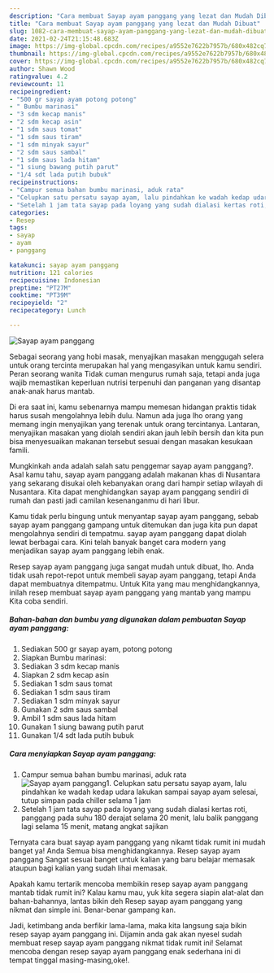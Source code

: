 ```yaml
---
description: "Cara membuat Sayap ayam panggang yang lezat dan Mudah Dibuat"
title: "Cara membuat Sayap ayam panggang yang lezat dan Mudah Dibuat"
slug: 1082-cara-membuat-sayap-ayam-panggang-yang-lezat-dan-mudah-dibuat
date: 2021-02-24T21:15:48.683Z
image: https://img-global.cpcdn.com/recipes/a9552e7622b7957b/680x482cq70/sayap-ayam-panggang-foto-resep-utama.jpg
thumbnail: https://img-global.cpcdn.com/recipes/a9552e7622b7957b/680x482cq70/sayap-ayam-panggang-foto-resep-utama.jpg
cover: https://img-global.cpcdn.com/recipes/a9552e7622b7957b/680x482cq70/sayap-ayam-panggang-foto-resep-utama.jpg
author: Shawn Wood
ratingvalue: 4.2
reviewcount: 11
recipeingredient:
- "500 gr sayap ayam potong potong"
- " Bumbu marinasi"
- "3 sdm kecap manis"
- "2 sdm kecap asin"
- "1 sdm saus tomat"
- "1 sdm saus tiram"
- "1 sdm minyak sayur"
- "2 sdm saus sambal"
- "1 sdm saus lada hitam"
- "1 siung bawang putih parut"
- "1/4 sdt lada putih bubuk"
recipeinstructions:
- "Campur semua bahan bumbu marinasi, aduk rata"
- "Celupkan satu persatu sayap ayam, lalu pindahkan ke wadah kedap udara lakukan sampai sayap ayam selesai, tutup simpan pada chiller selama 1 jam"
- "Setelah 1 jam tata sayap pada loyang yang sudah dialasi kertas roti, panggang pada suhu 180 derajat selama 20 menit, lalu balik panggang lagi selama 15 menit, matang angkat sajikan"
categories:
- Resep
tags:
- sayap
- ayam
- panggang

katakunci: sayap ayam panggang 
nutrition: 121 calories
recipecuisine: Indonesian
preptime: "PT27M"
cooktime: "PT39M"
recipeyield: "2"
recipecategory: Lunch

---
```



![Sayap ayam panggang](https://img-global.cpcdn.com/recipes/a9552e7622b7957b/680x482cq70/sayap-ayam-panggang-foto-resep-utama.jpg)

Sebagai seorang yang hobi masak, menyajikan masakan menggugah selera untuk orang tercinta merupakan hal yang mengasyikan untuk kamu sendiri. Peran seorang  wanita Tidak cuman mengurus rumah saja, tetapi anda juga wajib memastikan keperluan nutrisi terpenuhi dan panganan yang disantap anak-anak harus mantab.

Di era  saat ini, kamu sebenarnya mampu memesan hidangan praktis tidak harus susah mengolahnya lebih dulu. Namun ada juga lho orang yang memang ingin menyajikan yang terenak untuk orang tercintanya. Lantaran, menyajikan masakan yang diolah sendiri akan jauh lebih bersih dan kita pun bisa menyesuaikan makanan tersebut sesuai dengan masakan kesukaan famili. 



Mungkinkah anda adalah salah satu penggemar sayap ayam panggang?. Asal kamu tahu, sayap ayam panggang adalah makanan khas di Nusantara yang sekarang disukai oleh kebanyakan orang dari hampir setiap wilayah di Nusantara. Kita dapat menghidangkan sayap ayam panggang sendiri di rumah dan pasti jadi camilan kesenanganmu di hari libur.

Kamu tidak perlu bingung untuk menyantap sayap ayam panggang, sebab sayap ayam panggang gampang untuk ditemukan dan juga kita pun dapat mengolahnya sendiri di tempatmu. sayap ayam panggang dapat diolah lewat berbagai cara. Kini telah banyak banget cara modern yang menjadikan sayap ayam panggang lebih enak.

Resep sayap ayam panggang juga sangat mudah untuk dibuat, lho. Anda tidak usah repot-repot untuk membeli sayap ayam panggang, tetapi Anda dapat membuatnya ditempatmu. Untuk Kita yang mau menghidangkannya, inilah resep membuat sayap ayam panggang yang mantab yang mampu Kita coba sendiri.

<!--inarticleads1-->

##### Bahan-bahan dan bumbu yang digunakan dalam pembuatan Sayap ayam panggang:

1. Sediakan 500 gr sayap ayam, potong potong
1. Siapkan  Bumbu marinasi:
1. Sediakan 3 sdm kecap manis
1. Siapkan 2 sdm kecap asin
1. Sediakan 1 sdm saus tomat
1. Sediakan 1 sdm saus tiram
1. Sediakan 1 sdm minyak sayur
1. Gunakan 2 sdm saus sambal
1. Ambil 1 sdm saus lada hitam
1. Gunakan 1 siung bawang putih parut
1. Gunakan 1/4 sdt lada putih bubuk




<!--inarticleads2-->

##### Cara menyiapkan Sayap ayam panggang:

1. Campur semua bahan bumbu marinasi, aduk rata
<img src="https://img-global.cpcdn.com/steps/fe6fc2f9f4032d95/160x128cq70/sayap-ayam-panggang-langkah-memasak-1-foto.jpg" alt="Sayap ayam panggang">1. Celupkan satu persatu sayap ayam, lalu pindahkan ke wadah kedap udara lakukan sampai sayap ayam selesai, tutup simpan pada chiller selama 1 jam
1. Setelah 1 jam tata sayap pada loyang yang sudah dialasi kertas roti, panggang pada suhu 180 derajat selama 20 menit, lalu balik panggang lagi selama 15 menit, matang angkat sajikan




Ternyata cara buat sayap ayam panggang yang nikamt tidak rumit ini mudah banget ya! Anda Semua bisa menghidangkannya. Resep sayap ayam panggang Sangat sesuai banget untuk kalian yang baru belajar memasak ataupun bagi kalian yang sudah lihai memasak.

Apakah kamu tertarik mencoba membikin resep sayap ayam panggang mantab tidak rumit ini? Kalau kamu mau, yuk kita segera siapin alat-alat dan bahan-bahannya, lantas bikin deh Resep sayap ayam panggang yang nikmat dan simple ini. Benar-benar gampang kan. 

Jadi, ketimbang anda berfikir lama-lama, maka kita langsung saja bikin resep sayap ayam panggang ini. Dijamin anda gak akan nyesel sudah membuat resep sayap ayam panggang nikmat tidak rumit ini! Selamat mencoba dengan resep sayap ayam panggang enak sederhana ini di tempat tinggal masing-masing,oke!.

